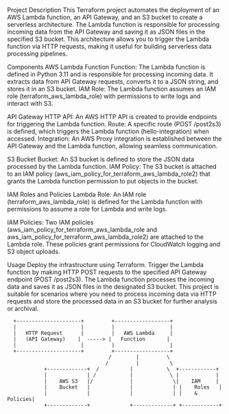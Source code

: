 Project Description
This Terraform project automates the deployment of an AWS Lambda function, an API Gateway, and an S3 bucket to create a serverless architecture. The Lambda function is responsible for processing incoming data from the API Gateway and saving it as JSON files in the specified S3 bucket. This architecture allows you to trigger the Lambda function via HTTP requests, making it useful for building serverless data processing pipelines.

Components
AWS Lambda Function
Function: The Lambda function is defined in Python 3.11 and is responsible for processing incoming data. It extracts data from API Gateway requests, converts it to a JSON string, and stores it in an S3 bucket.
IAM Role: The Lambda function assumes an IAM role (terraform_aws_lambda_role) with permissions to write logs and interact with S3.

API Gateway
HTTP API: An AWS HTTP API is created to provide endpoints for triggering the Lambda function.
Route: A specific route (POST /post2s3) is defined, which triggers the Lambda function (hello-integration) when accessed.
Integration: An AWS Proxy integration is established between the API Gateway and the Lambda function, allowing seamless communication.

S3 Bucket
Bucket: An S3 bucket is defined to store the JSON data processed by the Lambda function.
IAM Policy: The S3 bucket is attached to an IAM policy (aws_iam_policy_for_terraform_aws_lambda_role2) that grants the Lambda function permission to put objects in the bucket.

IAM Roles and Policies
Lambda Role: An IAM role (terraform_aws_lambda_role) is defined for the Lambda function with permissions to assume a role for Lambda and write logs.

IAM Policies: Two IAM policies (aws_iam_policy_for_terraform_aws_lambda_role and aws_iam_policy_for_terraform_aws_lambda_role2) are attached to the Lambda role. These policies grant permissions for CloudWatch logging and S3 object uploads.

Usage
Deploy the infrastructure using Terraform.
Trigger the Lambda function by making HTTP POST requests to the specified API Gateway endpoint (POST /post2s3).
The Lambda function processes the incoming data and saves it as JSON files in the designated S3 bucket.
This project is suitable for scenarios where you need to process incoming data via HTTP requests and store the processed data in an S3 bucket for further analysis or archival.

      +---------------------+         +------------------+
      |                     |         |                  |
      |   HTTP Request      |         |   AWS Lambda     |
      |   (API Gateway)    |  -----> |   Function       |
      |                     |         |                  |
      +---------------------+         +------------------+
                                     /        |         \
                                    /         |          \
                +-------------+  /          |           \  +------------+
                |             | /           |            \ |            |
                |    AWS S3   |/            |             \|    IAM     |
                |    Bucket   |             |             | |    Roles   |
                |             |             |             | |    & Policies|
                +-------------+             +-------------+ +------------+
